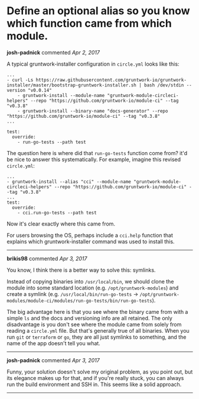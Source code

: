 # Define an optional alias so you know which function came from which module.

**josh-padnick** commented *Apr 2, 2017*

A typical gruntwork-installer configuration in `circle.yml` looks like this:

```
...
- curl -Ls https://raw.githubusercontent.com/gruntwork-io/gruntwork-installer/master/bootstrap-gruntwork-installer.sh | bash /dev/stdin --version "v0.0.14"
    - gruntwork-install --module-name "gruntwork-module-circleci-helpers" --repo "https://github.com/gruntwork-io/module-ci" --tag "v0.3.8"
    - gruntwork-install --binary-name "docs-generator" --repo "https://github.com/gruntwork-io/module-ci" --tag "v0.3.8"
...

test:
  override:
    - run-go-tests --path test
```

The question here is where did that `run-go-tests` function come from? it'd be nice to answer this systematically. For example, imagine this revised `circle.yml`:

```
...
- gruntwork-install --alias "cci" --module-name "gruntwork-module-circleci-helpers" --repo "https://github.com/gruntwork-io/module-ci" --tag "v0.3.8"
...
test:
  override:
    - cci.run-go-tests --path test
```

Now it's clear exactly where this came from.

For users browsing the OS, perhaps include a `cci.help` function that explains which gruntwork-installer command was used to install this.
<br />
***


**brikis98** commented *Apr 3, 2017*

You know, I think there is a better way to solve this: symlinks.

Instead of copying binaries into `/usr/local/bin`, we should clone the module into some standard location (e.g. `/opt/gruntwork-modules`) and create a symlink (e.g. `/usr/local/bin/run-go-tests` -> `/opt/gruntwork-modules/module-ci/modules/run-go-tests/bin/run-go-tests`). 

The big advantage here is that you see where the binary came from with a simple `ls` and the docs and versioning info are all retained. The only disadvantage is you don't see where the module came from solely from reading a `circle.yml` file. But that's generally true of all binaries. When you run `git` or `terraform` or `go`, they are all just symlinks to something, and the name of the app doesn't tell you what.  
***

**josh-padnick** commented *Apr 3, 2017*

Funny, your solution doesn't solve my original problem, as you point out, but its elegance makes up for that, and if you're really stuck, you can always run the build environment and SSH in. This seems like a solid approach.
***

